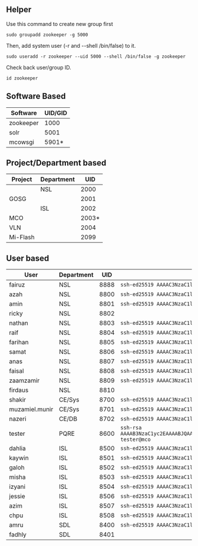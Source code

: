 ## Helper

Use this command to create new group first

```
sudo groupadd zookeeper -g 5000
```

Then, add system user (-r and --shell /bin/false) to it.

```
sudo useradd -r zookeeper --uid 5000 --shell /bin/false -g zookeeper
```

Check back user/group ID.

```
id zookeeper
```


## Software Based

|Software|  UID/GID |
|---|--|
| zookeeper  |  1000 |
| solr  |  5001 |
| mcowsgi  |  5901* |

## Project/Department based

|Project| Department | UID |
|---|---| --|
|  | NSL  | 2000 |
| GOSG |  | 2001 |
|  | ISL  | 2002 |
| MCO |  | 2003* |
| VLN | | 2004 |
| Mi-Flash | | 2099 |



## User based

| User | Department | UID | SSH Pub |
|--|--|--| -- |
| fairuz | NSL | 8888 | `ssh-ed25519 AAAAC3NzaC1lZDI1NTE5AAAAINsyKvxnIBstbkPmPd+T2Nb3pEquKSVee9yDutnV3Udn fairuz@SHA256:a2fGi3VC6AuNlH/F+jhSvs9/+JXUylFpkVWmOa92fCQ`|
| azah | NSL | 8800 | `ssh-ed25519 AAAAC3NzaC1lZDI1NTE5AAAAIOufMb1V4GtYUhGMjRb0oWWnQLnOMaZqUkIGqlTuaOsJ root@manis-portal` |
| amin | NSL | 8801 | `ssh-ed25519 AAAAC3NzaC1lZDI1NTE5AAAAIHvA/NkKIjS8kmsxe1wOpdCAU+J1I1az5VuaQSvDBA5U amin` |
| ricky | NSL | 8802 |
| nathan | NSL | 8803 | `ssh-ed25519 AAAAC3NzaC1lZDI1NTE5AAAAIFJfXXwlZu4wixblRnb5sKFJcqy6EYdls3lq2naqYZ91 nathan-key-20180117` |
| raif | NSL | 8804 | `ssh-ed25519 AAAAC3NzaC1lZDI1NTE5AAAAIFoihp6Dv4G8KN3WFkcbKdwAnVN9+iv7oJAprrhG9SiX raif@localhost.localdomain` |
| farihan | NSL | 8805 | `ssh-ed25519 AAAAC3NzaC1lZDI1NTE5AAAAIAXmVzPQVZ8k12cWinzDnCMzQ4rQhHvAI9BZyThvnVQt farihan@24:d6:be:4f:14:e0:e3:01:fc:fa:21:46:f2:94:62:a5` |
| samat | NSL | 8806 | `ssh-ed25519 AAAAC3NzaC1lZDI1NTE5AAAAIEVRyXqrCf6rmC5kpRXkbNeFJTT7I/1OxmPV0ibKYnPU samat@8a:74:87:d9:cf:9c:60:c0:44:c2:26:64:08:9a:aa:71` |
|anas | NSL | 8807 | `ssh-ed25519 AAAAC3NzaC1lZDI1NTE5AAAAII7vLzFxFMsp2LtvOgeHvEcR0tBJnzAg0Sgn+mqHAuwP anas@ad:d2:53:a0:6e:af:1d:6b:5e:91:54:f3:55:08:8f:5c` |
|faisal | NSL | 8808 | `ssh-ed25519 AAAAC3NzaC1lZDI1NTE5AAAAIIKwaXPo6Jt3HcIGkHILwoEaOoxWa+3VtmpcLbaG+Vhv faisal@5a:13:fd:9e:86:4a:07:7c:58:0f:84:d6:7b:5b:0e:6f` |
|zaamzamir | NSL | 8809 | `ssh-ed25519 AAAAC3NzaC1lZDI1NTE5AAAAIHtqCxbAzXNFjgwHhxhNSg3J6X+tGq0aTrdpXXh6s7XU zam@bd:4e:26:26:b5:8f:a6:ad:59:a2:65:f2:bd:2e:f6:de` |
|firdaus | NSL | 8810 |
|shakir | CE/Sys | 8700 | `ssh-ed25519 AAAAC3NzaC1lZDI1NTE5AAAAIIrhnHPWrf6aCRVgtVp8eoC/pgKLVvWZKZjo8hfUxWVF shakir@1d:58:dc:9f:ee:67:12:ad:90:59:22:a1:4d:4d:f6:08` |
|muzamiel.munir | CE/Sys | 8701| `ssh-ed25519 AAAAC3NzaC1lZDI1NTE5AAAAIASthix9yxfVj4EeaCJ5b6JLlwIJSCP2ddJnJRP9DanZ` |
|nazeri | CE/DB | 8702| `ssh-ed25519 AAAAC3NzaC1lZDI1NTE5AAAAIJWrwD6x362YpcGdrAAGMVwqz2n4lQkHTpHin+C6qNO/ nazeri` | 
|tester | PQRE | 8600| `ssh-rsa AAAAB3NzaC1yc2EAAAABJQAAAQEA1+iLCQxSFFIXdEcTkapHpKY2egZ23Y6cTAtK7x+/PcfFHZushZUI6C+QjdEhqh4kislZPW4eeWhS7tftMHzsD9/vWK9NpJeaEQMWBQtRsj4NVrG+b0nH71xceeJ0mGF8JtuL4E0hfWIUYSD5kjk+j3CITmoSzsqJvA5ZQWoEn62G1WAdl2UnRd30CYjI6VoW5NUPw2vJRcfDDXxRBH3Szrtf3pohPdhkopehBihlfVPSGDn2stg2Q0wVZ2a06bBBlBnXnlBUswS4WK5RJBioynKQybCB8UTk11CqMgl1bVzv81Yf5wSytT373CL/c2RKnrP4XnefXeUQ75hr5zEiWw== tester@mco` |
| dahlia | ISL | 8500| `ssh-ed25519 AAAAC3NzaC1lZDI1NTE5AAAAIM0t3BTh08okW1tg93a59VMaQefLEZuRvr4IsIQrFab1 dahlia@SHA256:Dri2NHI2GW7G/zePpQr9o5iIJRwbLpMkubSe3bgUhi4` |
| kaywin | ISL | 8501| `ssh-ed25519 AAAAC3NzaC1lZDI1NTE5AAAAIBYn2laN64U14iU27yi2X+hLgNYprL8WcBiIaWhVa5ag kaywin` |
| galoh | ISL | 8502| `ssh-ed25519 AAAAC3NzaC1lZDI1NTE5AAAAIG9TsZI71OnTDKc+ndQvgrFdM9/RXRWwxgH9pHT6bpMD galoh` |
| misha | ISL | 8503| `ssh-ed25519 AAAAC3NzaC1lZDI1NTE5AAAAIGRJ1xutAagfkKL9cYR/iP9hr6BQ+GGBv04hnfBASAWg misha` |
| izyani | ISL | 8504| `ssh-ed25519 AAAAC3NzaC1lZDI1NTE5AAAAICYV4nk+KLyvPiB82SP2E3oVWpk/L+dNgbG/v2/Pnu2f izyani` |
| jessie | ISL | 8506| `ssh-ed25519 AAAAC3NzaC1lZDI1NTE5AAAAIC0KG3V3i1PebekGbuEBcAAxo669zbktQ/jE0fKsxHk4 jessie@SHA256:OQg3zBHOtbfzwiFc+UYxj5lEWOVz+4w63JEysJOR5iM` |
| azim | ISL | 8507| `ssh-ed25519 AAAAC3NzaC1lZDI1NTE5AAAAIKdngSLWGme5eYQOWWqy3SsEk0X3ippBp1T6MbVjUvHg azim@SHA256:NfdktZBebFLGl7o/iCaETYBtpWJG4ZKjJ40AsNARPpg` |
| chpu | ISL | 8508| `ssh-ed25519 AAAAC3NzaC1lZDI1NTE5AAAAIO//SH1p+Bjt5v3G+BWdslKxyS9XLm5boatcj9N0sOkG chpu` |
| amru | SDL | 8400 | `ssh-ed25519 AAAAC3NzaC1lZDI1NTE5AAAAIA45UwWFel8VnQnVC8NZ79PR/tswXATwX95rmTHFNOMy amru@8c:fa:b8:c4:d5:b0:9d:64:04:04:13:1f:0c:0b:f1:8d` |
| fadhly | SDL | 8401 |
